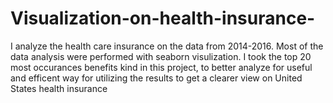 # Visualization-on-health-insurance-

I analyze the health care insurance on the data from 2014-2016. Most of the data analysis were performed with seaborn visulization.
I took the top 20 most occurances benefits kind in this project, to better analyze for useful and efficent way for utilizing the results to get a clearer view on United States health insurance 

